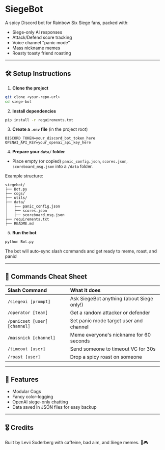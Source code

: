 # SiegeBot

A spicy Discord bot for Rainbow Six Siege fans, packed with:
- Siege-only AI responses
- Attack/Defend score tracking
- Voice channel "panic mode"
- Mass nickname memes
- Roasty toasty friend roasting

---

## 🛠 Setup Instructions

1. **Clone the project**
```bash
git clone <your-repo-url>
cd siege-bot
```

2. **Install dependencies**
```bash
pip install -r requirements.txt
```

3. **Create a `.env` file** (in the project root)
```plaintext
DISCORD_TOKEN=your_discord_bot_token_here
OPENAI_API_KEY=your_openai_api_key_here
```

4. **Prepare your `data/` folder**
- Place empty (or copied) `panic_config.json`, `scores.json`, `scoreboard_msg.json` into a `/data` folder.

Example structure:
```plaintext
siegebot/
├── Bot.py
├── cogs/
├── utils/
├── data/
│   ├── panic_config.json
│   ├── scores.json
│   ├── scoreboard_msg.json
├── requirements.txt
├── README.md
```

5. **Run the bot**
```bash
python Bot.py
```

The bot will auto-sync slash commands and get ready to meme, roast, and panic!

---

## 📜 Commands Cheat Sheet
| Slash Command | What it does |
|:---|:---|
| `/siegeai [prompt]` | Ask SiegeBot anything (about Siege only!) |
| `/operator [team]` | Get a random attacker or defender |
| `/panicset [user] [channel]` | Set panic mode target user and channel |
| `/massnick [channel]` | Meme everyone's nickname for 60 seconds |
| `/timeout [user]` | Send someone to timeout VC for 30s |
| `/roast [user]` | Drop a spicy roast on someone |

---

## 🧹 Features
- Modular Cogs
- Fancy color-logging
- OpenAI siege-only chatting
- Data saved in JSON files for easy backup

---

## 🎖 Credits
Built by Levii Soderberg with caffeine, bad aim, and Siege memes. 🌈🎮